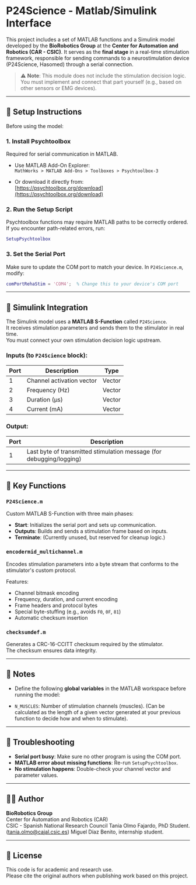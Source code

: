 
# P24Science - Matlab/Simulink Interface 

This project includes a set of MATLAB functions and a Simulink model developed by the **BioRobotics Group** at the **Center for Automation and Robotics (CAR - CSIC)**. It serves as the **final stage** in a real-time stimulation framework, responsible for sending commands to a neurostimulation device (P24Science, Hasomed) through a serial connection.

> ⚠️ **Note**: This module does not include the stimulation decision logic. You must implement and connect that part yourself (e.g., based on other sensors or EMG devices).

---

## 🔧 Setup Instructions

Before using the model:

### 1. Install Psychtoolbox

Required for serial communication in MATLAB.

- Use MATLAB Add-On Explorer:  
  `MathWorks > MATLAB Add-Ons > Toolboxes > Psychtoolbox-3`

- Or download it directly from:  
  [https://psychtoolbox.org/download](https://psychtoolbox.org/download)

### 2. Run the Setup Script

Psychtoolbox functions may require MATLAB paths to be correctly ordered. If you encounter path-related errors, run:

```matlab
SetupPsychtoolbox
```

### 3. Set the Serial Port

Make sure to update the COM port to match your device. In `P24Science.m`, modify:

```matlab
comPortRehaStim = 'COM4';  % Change this to your device's COM port
```

---

## 🔌 Simulink Integration

The Simulink model uses a **MATLAB S-Function** called `P24Science`.  
It receives stimulation parameters and sends them to the stimulator in real time.  
You must connect your own stimulation decision logic upstream.

### Inputs (to `P24Science` block):

| Port | Description                | Type    |
|------|----------------------------|---------|
| 1    | Channel activation vector  | Vector  |
| 2    | Frequency (Hz)             | Vector  |
| 3    | Duration (μs)              | Vector  |
| 4    | Current (mA)               | Vector  |

### Output:

| Port | Description                              |
|------|------------------------------------------|
| 1    | Last byte of transmitted stimulation message (for debugging/logging) |

---

## 🧠 Key Functions

### `P24Science.m`

Custom MATLAB S-Function with three main phases:

- **Start**: Initializes the serial port and sets up communication.
- **Outputs**: Builds and sends a stimulation frame based on inputs.
- **Terminate**: (Currently unused, but reserved for cleanup logic.)

### `encodermid_multichannel.m`

Encodes stimulation parameters into a byte stream that conforms to the stimulator's custom protocol.

Features:
- Channel bitmask encoding
- Frequency, duration, and current encoding
- Frame headers and protocol bytes
- Special byte-stuffing (e.g., avoids `F0`, `0F`, `81`)
- Automatic checksum insertion

### `checksumdef.m`

Generates a CRC-16-CCITT checksum required by the stimulator.  
The checksum ensures data integrity.

---

## 📌 Notes

- Define the following **global variables** in the MATLAB workspace before running the model:

- `N_MUSCLES`: Number of stimulation channels (muscles). (Can be calculated as the length of a given vector generated at your previous function to decide how and when to stimulate).


---


## 🧯 Troubleshooting

- **Serial port busy**: Make sure no other program is using the COM port.
- **MATLAB error about missing functions**: Re-run `SetupPsychtoolbox`.
- **No stimulation happens**: Double-check your channel vector and parameter values.

---

## 🧑‍🔬 Author

**BioRobotics Group**  
Center for Automation and Robotics (CAR)  
CSIC - Spanish National Research Council
Tania Olmo Fajardo, PhD Student. (tania.olmo@cajal.csic.es)
Miguel Díaz Benito, internship student.

---

## 📄 License

This code is for academic and research use.  
Please cite the original authors when publishing work based on this project.
